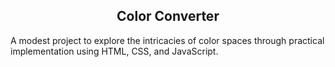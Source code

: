 <h2 align="center">
Color Converter
</br>
</h2>

A modest project to explore the intricacies of color spaces through practical implementation using HTML, CSS, and JavaScript.

